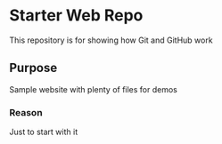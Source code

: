 # Starter Web Repo

This repository is for showing how Git and GitHub work

## Purpose

Sample website with plenty of files for demos

### Reason

Just to start with it
